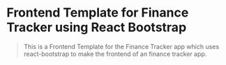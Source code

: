# Frontend Template for Finance Tracker using React Bootstrap
> This is a Frontend Template for the Finance Tracker app which uses react-bootstrap to make the frontend of an finance tracker app. 